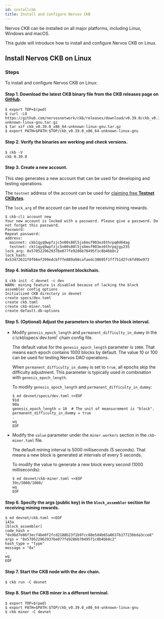 ```yaml
---
id: installckb
title: Install and Configure Nervos CKB
---
```

Nervos CKB can be installed on all major platforms, including Linux, Windows and macOS. 

This guide will introduce how to install and configure Nervos CKB on Linux.

## Install Nervos CKB on Linux

### **Steps**

To install and configure Nervos CKB on Linux:

#### **Step 1. Download the latest CKB binary file from the CKB releases page on [GitHub](https://github.com/nervosnetwork/ckb/releases).**

```shell
$ export TOP=$(pwd)
$ curl -LO https://github.com/nervosnetwork/ckb/releases/download/v0.39.0/ckb_v0.39.0_x86_64-unknown-linux-gnu.tar.gz
$ tar xzf ckb_v0.39.0_x86_64-unknown-linux-gnu.tar.gz
$ export PATH=$PATH:$TOP/ckb_v0.39.0_x86_64-unknown-linux-gnu
```

#### **Step 2. Verify the binaries are working and check versions.**

```shell
$ ckb -V
ckb 0.39.0
```

#### **Step 3. Create a new account.**

This step generates a new account that can be used for developing and testing operations. 

The `testnet` address of the account can be used for [claiming free **Testnet CKBytes**](https://faucet.nervos.org/). 

The `lock_arg` of the account can be used for receiving mining rewards.

```shell
$ ckb-cli account new
Your new account is locked with a password. Please give a password. Do not forget this password.
Password:
Repeat password:
address:
  mainnet: ckb1qyq9wpfzjc5n00s80l5js6msf903ez6thrpq0d64ag
  testnet: ckt1qyq9wpfzjc5n00s80l5js6msf903ez6thrpqjgy235
lock_arg: 0x570522962937be077fe9286b70495f1c8b4bb8c2
lock_hash: 0x53472631f0f66ef299edcbfffe889a98cafaedc30695f1ff751d2fc6fd9be973
```

#### **Step 4. Initialize the development blockchain.**

```shell
$ ckb init -C devnet -c dev
WARN: mining feature is disabled because of lacking the block assembler config options
Initialized CKB directory in devnet
create specs/dev.toml
create ckb.toml
create ckb-miner.toml
create default.db-options
```

#### **Step 5. (Optional) Adjust the parameters to shorten the block interval.** 

- Modify `genesis_epoch_length` and `permanent_difficulty_in_dummy`  in the c:\ckb\specs\`dev.toml` chain config file.

  The default value for the `genesis_epoch_length` parameter is `1000`. That means each epoch contains 1000 blocks by default. The value 10 or 100 can be used for testing Nervos DAO operations.

  When `permanent_difficulty_in_dummy` is set to `true`, all epochs skip the difficulty adjustment<!--and use the same length as the `genesis_epoch_length`-->. This parameter is typically used in combination with `genesis_epoch_length`.

  To modify `genesis_epoch_length` and `permanent_difficulty_in_dummy`:

  ```shell
  $ ed devnet/specs/dev.toml <<EOF
  91d
  90a
  genesis_epoch_length = 10  # The unit of meansurement is "block".
  permanent_difficulty_in_dummy = true
  .
  wq
  EOF
  ```

- Modify the `value` parameter under the `miner.workers` section  in the `ckb-miner.toml` file.

  The default mining interval is 5000 milliseconds (5 seconds). That means a new block is generated at intervals of every 5 seconds.

  To modify the value to generate a new block every second (1000 milliseconds):

  ```shell
  $ ed devnet/ckb-miner.toml <<EOF
  39s/5000/1000/
  wq
  EOF
  ```

#### **Step 6. Specify the args (public key)  in the `block_assembler` section for receiving mining rewards.**

```shell
$ ed devnet/ckb.toml <<EOF
143a
[block_assembler]
code_hash = "0x9bd7e06f3ecf4be0f2fcd2188b23f1b9fcc88e5d4b65a8637b17723bbda3cce8"
args = "0x570522962937be077fe9286b70495f1c8b4bb8c2"
hash_type = "type"
message = "0x"
.
wq
EOF
```

#### **Step 7. Start the CKB node with the dev chain.**

```shell
$ ckb run -C devnet
```

#### **Step 8. Start the CKB miner in a different terminal.**

```shell
$ export TOP=$(pwd)
$ export PATH=$PATH:$TOP/ckb_v0.39.0_x86_64-unknown-linux-gnu
$ ckb miner -C devnet
```
